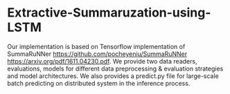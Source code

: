 # Extractive-Summaruzation-using-LSTM
Our implementation is based on Tensorflow implementation of SummaRuNNer 
https://github.com/pocheyeniu/SummaRuNNer 
https://arxiv.org/pdf/1611.04230.pdf.
We provide two data readers, evaluations, models for different data preprocessing & evaluation strategies and model architectures. We also provides a
predict.py file for large-scale batch predicting on distributed system in the inference process.
